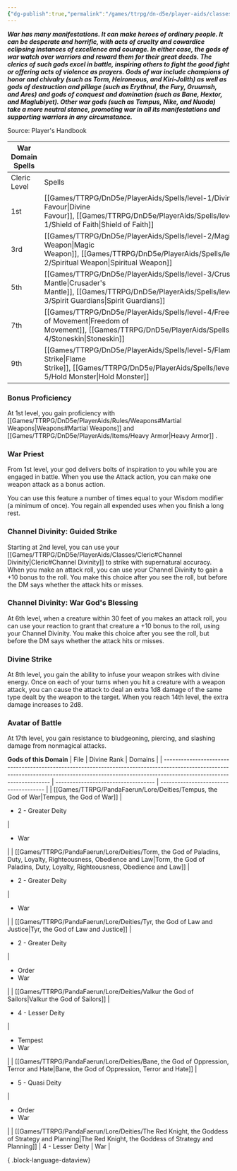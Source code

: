 ```yaml
---
{"dg-publish":true,"permalink":"/games/ttrpg/dn-d5e/player-aids/classes/class-specialisations/cleric-war-domain/","tags":["TTRPG/DND/5e"]}
---
```



**_War has many manifestations. It can make heroes of ordinary people. It can be desperate and horrific, with acts of cruelty and cowardice eclipsing instances of excellence and courage. In either case, the gods of war watch over warriors and reward them for their great deeds. The clerics of such gods excel in battle, inspiring others to fight the good fight or offering acts of violence as prayers. Gods of war include champions of honor and chivalry (such as Torm, Heironeous, and Kiri-Jolith) as well as gods of destruction and pillage (such as Erythnul, the Fury, Gruumsh, and Ares) and gods of conquest and domination (such as Bane, Hextor, and Maglubiyet). Other war gods (such as Tempus, Ni_**_**ke, and Nuada) take a more neutral stance, promoting war in all its manifestations and supporting warriors in any circumstance.**_

Source: Player's Handbook

|War Domain Spells|   |
|---|---|
|Cleric Level|Spells|
|1st|[[Games/TTRPG/DnD5e/PlayerAids/Spells/level-1/Divine Favour\|Divine Favour]], [[Games/TTRPG/DnD5e/PlayerAids/Spells/level-1/Shield of Faith\|Shield of Faith]]|
|3rd|[[Games/TTRPG/DnD5e/PlayerAids/Spells/level-2/Magic Weapon\|Magic Weapon]], [[Games/TTRPG/DnD5e/PlayerAids/Spells/level-2/Spiritual Weapon\|Spiritual Weapon]]|
|5th|[[Games/TTRPG/DnD5e/PlayerAids/Spells/level-3/Crusaders Mantle\|Crusader's Mantle]], [[Games/TTRPG/DnD5e/PlayerAids/Spells/level-3/Spirit Guardians\|Spirit Guardians]]|
|7th|[[Games/TTRPG/DnD5e/PlayerAids/Spells/level-4/Freedom of Movement\|Freedom of Movement]], [[Games/TTRPG/DnD5e/PlayerAids/Spells/level-4/Stoneskin\|Stoneskin]]|
|9th|[[Games/TTRPG/DnD5e/PlayerAids/Spells/level-5/Flame Strike\|Flame Strike]], [[Games/TTRPG/DnD5e/PlayerAids/Spells/level-5/Hold Monster\|Hold Monster]]|

### Bonus Proficiency

At 1st level, you gain proficiency with [[Games/TTRPG/DnD5e/PlayerAids/Rules/Weapons#Martial Weapons\|Weapons#Martial Weapons]] and [[Games/TTRPG/DnD5e/PlayerAids/Items/Heavy Armor\|Heavy Armor]] .

### War Priest

From 1st level, your god delivers bolts of inspiration to you while you are engaged in battle. When you use the Attack action, you can make one weapon attack as a bonus action.

You can use this feature a number of times equal to your Wisdom modifier (a minimum of once). You regain all expended uses when you finish a long rest.

### Channel Divinity: Guided Strike

Starting at 2nd level, you can use your [[Games/TTRPG/DnD5e/PlayerAids/Classes/Cleric#Channel Divinity\|Cleric#Channel Divinity]] to strike with supernatural accuracy. When you make an attack roll, you can use your Channel Divinity to gain a +10 bonus to the roll. You make this choice after you see the roll, but before the DM says whether the attack hits or misses.

### Channel Divinity: War God's Blessing

At 6th level, when a creature within 30 feet of you makes an attack roll, you can use your reaction to grant that creature a +10 bonus to the roll, using your Channel Divinity. You make this choice after you see the roll, but before the DM says whether the attack hits or misses.

### Divine Strike

At 8th level, you gain the ability to infuse your weapon strikes with divine energy. Once on each of your turns when you hit a creature with a weapon attack, you can cause the attack to deal an extra 1d8 damage of the same type dealt by the weapon to the target. When you reach 14th level, the extra damage increases to 2d8.

### Avatar of Battle

At 17th level, you gain resistance to bludgeoning, piercing, and slashing damage from nonmagical attacks.

**Gods of this Domain**
| File                                                                                                                                                                                               | Divine Rank                         | Domains                               |
| -------------------------------------------------------------------------------------------------------------------------------------------------------------------------------------------------- | ----------------------------------- | ------------------------------------- |
| [[Games/TTRPG/PandaFaerun/Lore/Deities/Tempus, the God of War\|Tempus, the God of War]]                                                                                                         | <ul><li>2 - Greater Deity</li></ul> | <ul><li>War</li></ul>                 |
| [[Games/TTRPG/PandaFaerun/Lore/Deities/Torm, the God of Paladins, Duty, Loyalty, Righteousness, Obedience and Law\|Torm, the God of Paladins, Duty, Loyalty, Righteousness, Obedience and Law]] | <ul><li>2 - Greater Deity</li></ul> | <ul><li>War</li></ul>                 |
| [[Games/TTRPG/PandaFaerun/Lore/Deities/Tyr, the God of Law and Justice\|Tyr, the God of Law and Justice]]                                                                                       | <ul><li>2 - Greater Deity</li></ul> | <ul><li>Order</li><li>War</li></ul>   |
| [[Games/TTRPG/PandaFaerun/Lore/Deities/Valkur the God of Sailors\|Valkur the God of Sailors]]                                                                                                   | <ul><li>4 - Lesser Deity</li></ul>  | <ul><li>Tempest</li><li>War</li></ul> |
| [[Games/TTRPG/PandaFaerun/Lore/Deities/Bane, the God of Oppression, Terror and Hate\|Bane, the God of Oppression, Terror and Hate]]                                                             | <ul><li>5 - Quasi Deity</li></ul>   | <ul><li>Order</li><li>War</li></ul>   |
| [[Games/TTRPG/PandaFaerun/Lore/Deities/The Red Knight, the Goddess of Strategy and Planning\|The Red Knight, the Goddess of Strategy and Planning]]                                             | 4 - Lesser Deity                    | War                                   |

{ .block-language-dataview}
